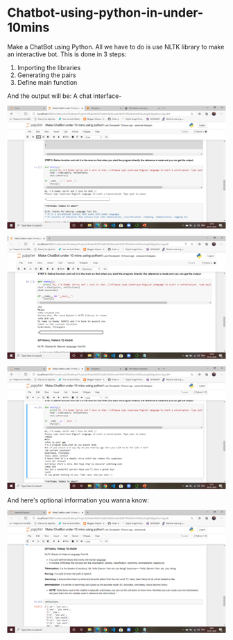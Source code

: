 # Chatbot-using-python-in-under-10mins
Make a ChatBot using Python. All we have to do is use NLTK library to make an interactive bot.
This is done in 3 steps:
1. Importing the libraries
2. Generating the pairs
3. Define main function

And the output will be:
A chat interface-

![chatbox](images/s1.png)

![chatbox](images/ss6.png)

![chatbox](images/s2.png)

And here's optional information you wanna know:

![optional](images/ss7.png)
